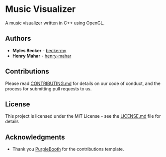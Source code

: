 # Music Visualizer

A music visualizer written in C++ using OpenGL.

## Authors

* **Myles Becker** - [beckermy](https://github.com/beckermy)
* **Henry Mahar** - [henry-mahar](https://github.com/henry-mahar)

## Contributions

Please read [CONTRIBUTING.md](CONTRIBUTING.md) for details on our code of conduct, and the process for submitting pull requests to us.

## License

This project is licensed under the MIT License - see the [LICENSE.md](LICENSE.md) file for details

## Acknowledgments

* Thank you [PurpleBooth](https://github.com/PurpleBooth) for the contributions template.
